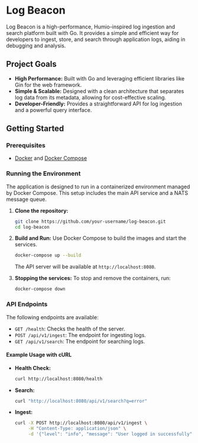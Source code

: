 # Log Beacon

Log Beacon is a high-performance, Humio-inspired log ingestion and search platform built with Go. It provides a simple and efficient way for developers to ingest, store, and search through application logs, aiding in debugging and analysis.

## Project Goals

- **High Performance:** Built with Go and leveraging efficient libraries like Gin for the web framework.
- **Simple & Scalable:** Designed with a clean architecture that separates log data from its metadata, allowing for cost-effective scaling.
- **Developer-Friendly:** Provides a straightforward API for log ingestion and a powerful query interface.

## Getting Started

### Prerequisites

- [Docker](https://docs.docker.com/get-docker/) and [Docker Compose](https://docs.docker.com/compose/install/)

### Running the Environment

The application is designed to run in a containerized environment managed by Docker Compose. This setup includes the main API service and a NATS message queue.

1. **Clone the repository:**

    ```bash
    git clone https://github.com/your-username/log-beacon.git
    cd log-beacon
    ```

2. **Build and Run:**
    Use Docker Compose to build the images and start the services.

    ```bash
    docker-compose up --build
    ```

    The API server will be available at `http://localhost:8080`.

3. **Stopping the services:**
    To stop and remove the containers, run:

    ```bash
    docker-compose down
    ```

### API Endpoints

The following endpoints are available:

- `GET /health`: Checks the health of the server.
- `POST /api/v1/ingest`: The endpoint for ingesting logs.
- `GET /api/v1/search`: The endpoint for searching logs.

#### Example Usage with cURL

- **Health Check:**

    ```bash
    curl http://localhost:8080/health
    ```

- **Search:**

    ```bash
    curl "http://localhost:8080/api/v1/search?q=error"
    ```

- **Ingest:**

    ```bash
    curl -X POST http://localhost:8080/api/v1/ingest \
         -H "Content-Type: application/json" \
         -d '{"level": "info", "message": "User logged in successfully"}'
    ```
